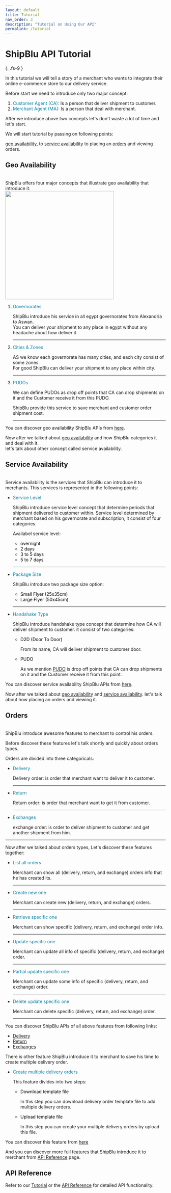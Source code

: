 ```yaml
---
layout: default
title: Tutorial
nav_order: 3
description: "Tutorial on Using Our API"
permalink: /tutorial
---
```


<style>
.point{
    color: #0f81a2
}
.list{
    color: #000
}
</style>

# ShipBlu API Tutorial
{: .fs-9 }

In this tutorial we will tell a story of a merchant who wants to integrate their online e-commerce store to our delivery service.

Before start we need to introduce only two major concept:

1. <span class="point">Customer Agent (CA):</span> Is a person that deliver shipment to customer.
2. <span class="point">Merchant Agent (MA):</span> Is a person that deal with merchant.

After we introduce above two concepts let's don't waste a lot of time and let's start.

We will start tutorial by passing on following points:

[geo availability](api-reference#geographic-availability), to [service availability](api-reference#service-availability) to placing an [orders](api-reference#orders) and viewing orders.

## Geo Availability
<br />
ShipBlu offers four major concepts that illustrate  geo availability that introduce it.

<div style="text-align:left"><img src="/assets/img/geo.png" width="340px" /></div>

1. <span class="point">Governorates</span>

   ShipBlu introduce his service in all egypt governorates from Alexandria to Aswan.
   <br />
   You can deliver your shipment to any place in egypt without any  headache about how deliver it.
   <hr />
2. <span class="point">Cities & Zones</span>

   AS we know each governorate has many cities, and each city consist of some zones.
   <br /> 
   For good ShipBlu can deliver your shipment to any place within city.
   <hr />
3. <span class="point">PUDOs</span>

   We can define PUDOs as drop off points that CA can drop shipments on it and the Customer receive it from this PUDO.

   ShipBlu provide this service to save merchant and customer order shipment cost.
   <hr />


You can discover geo availability ShipBlu APIs from [here](api-reference#geographic-availability). 

Now after we talked about [geo availability](#geo-availability) and how ShipBlu categories it and deal with it.<br />
let's talk about other concept called service availability.

## Service Availability
<br />
Service availability is the services that ShipBlu can introduce it to merchants. This services is represented in the following points:

- <span class="point">Service Level</span>

  ShipBlu introduce service level concept that determine periods that shipment delivered to customer within. Service level determined by merchant based on his governorate and subscription, it consist of four categories.

  Availabel service level:

  - <span class="list">overnight</span>
  - <span class="list">2 days</span>
  - <span class="list">3 to 5 days</span>
  - <span class="list">5 to 7 days</span>

  <hr />
- <span class="point">Package Size</span>

  ShipBlu introduce two package size option:

  - <span class="list">Small Flyer (25x35cm)</span>
  - <span class="list">Large Flyer (50x45cm)</span>

  <hr />
- <span class="point">Handshake Type</span>

   ShipBlu introduce handshake type concept that determine how CA will deliver shipment to customer. it consist of two categories:

   - <span class="list">D2D (Door To Door)</span>

        From its name, CA will deliver shipment to customer door.

   - <span class="list">PUDO</span>

        As we mention [PUDO](#geo-availability) is drop off points that CA can drop shipments on it and the Customer receive it from this point.

You can discover service availability ShipBlu APIs from [here](api-reference#service-availability).   

Now after we talked about [geo availability](#geo-availability) and [service availability](#service-availability). let's talk about how placing an orders and viewing it.  

## Orders
<br />
ShipBlu introduce awesome features to merchant to control his orders.<br />

Before discover these features let's talk shortly and quickly about orders types.

Orders are divided into three categoricals:

- <span class="point">Delivery</span>

    Delivery order: is order that merchant want to deliver it to customer.

  <hr />
- <span class="point">Return</span>

    Return order: is order that merchant want to get it from customer.

  <hr />
- <span class="point">Exchanges</span>

    exchange order: is order to deliver shipment to customer and get another shipment from him.

<hr />
Now after we talked about orders types, Let's discover these features together:

- <span class="point">List all orders</span>

    Merchant can show all (delivery, return, and exchange) orders info that he has created its.
    <hr />
- <span class="point">Create new one</span>

    Merchant can create new (delivery, return, and exchange) orders.
    <hr />
- <span class="point">Retrieve specific one</span>

    Merchant can show specific (delivery, return, and exchange) order info.
    <hr />
- <span class="point">Update specific one</span>

    Merchant can update all info of specific (delivery, return, and exchange) order.
    <hr />
- <span class="point">Partial update specific one</span>

    Merchant can update some info of specific (delivery, return, and exchange) order.
    <hr />
- <span class="point">Delete update specific one</span>

    Merchant can delete specific (delivery, return, and exchange) order.
    <hr />

You can discover ShipBlu APIs of all above features from following links: 

- [Delivery](api-reference#delivery)
- [Return](api-reference#return)
- [Exchanges](api-reference#exchanges)

There is other feature ShipBlu introduce it to merchant to save his time to create multiple delivery order. 

- <span class="point">Create multiple delivery orders</span>

    This feature divides into two steps:

    - <span class="list">Download template file</span>

        In this step you can download delivery order template file to add multiple delivery orders.

    - <span class="list">Upload template file</span>

        In this step you can create your multiple delivery orders by upload this file.

You can discover this feature from [here](api-reference#delivery-order-upload)

And you can discover more full features that ShipBlu introduce it to merchant from [API Reference](api-reference) page.
    

## API Reference

Refer to our [Tutorial](tutorial) or the [API Reference](api-reference)
for detailed API functionality.
